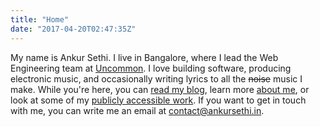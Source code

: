 ```yaml
---
title: "Home"
date: "2017-04-20T02:47:35Z"
---
```


My name is Ankur Sethi. I live in Bangalore, where I lead the Web Engineering team at [Uncommon](http://uncommon.is). I love building software, producing electronic music, and occasionally writing lyrics to all the <s>noise</s> music I make. While you're here, you can [read my blog](/blog), learn more [about me](/about-contact), or look at some of my [publicly accessible work](/work). If you want to get in touch with me, you can write me an email at [contact@ankursethi.in](mailto:contact@ankursethi.in).